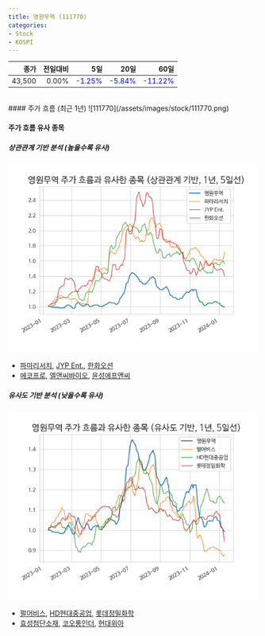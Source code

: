 ```yaml
---
title: 영원무역 (111770)
categories:
- Stock
- KOSPI
---
```


|종가|전일대비|5일|20일|60일|
|---:|-------:|--:|---:|---:|
|43,500|0.00%|<span style="color: blue">-1.25%</span>|<span style="color: blue">-5.84%</span>|<span style="color: blue">-11.22%</span>|

<!-- more -->
<br>
#### 주가 흐름 (최근 1년)
![111770](/assets/images/stock/111770.png)

#### 주가 흐름 유사 종목

##### 상관관계 기반 분석 (높을수록 유사)
![111770](/assets/images/stock/111770_corr.png)
- [파마리서치](/214450/), [JYP Ent.](/035900/), [한화오션](/042660/)
- [에코프로](/086520/), [엘앤씨바이오](/290650/), [윤성에프앤씨](/372170/)

##### 유사도 기반 분석 (낮을수록 유사)	
![111770](/assets/images/stock/111770_sim.png)
- [펄어비스](/263750/), [HD현대중공업](/329180/), [롯데정밀화학](/004000/)
- [효성첨단소재](/298050/), [코오롱인더](/120110/), [현대위아](/011210/)